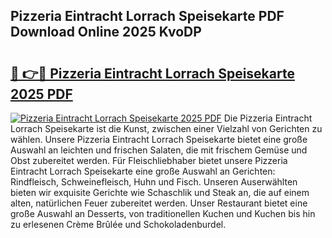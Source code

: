 ## Pizzeria Eintracht Lorrach Speisekarte PDF Download Online 2025 KvoDP

# <h2><a href="http://gccqkag.nevu.top/?p=Pizzeria+Eintracht+Lorrach+Speisekarte">🔗 👉🔴 Pizzeria Eintracht Lorrach Speisekarte 2025 PDF</a></h2>

[![Pizzeria Eintracht Lorrach Speisekarte 2025 PDF](https://i.imgur.com/dBaPXMq.png)](http://gccqkag.nevu.top/?p=Pizzeria+Eintracht+Lorrach+Speisekarte)
Die Pizzeria Eintracht Lorrach Speisekarte ist die Kunst, zwischen einer Vielzahl von Gerichten zu wählen. Unsere Pizzeria Eintracht Lorrach Speisekarte bietet eine große Auswahl an leichten und frischen Salaten, die mit frischem Gemüse und Obst zubereitet werden. Für Fleischliebhaber bietet unsere Pizzeria Eintracht Lorrach Speisekarte eine große Auswahl an Gerichten: Rindfleisch, Schweinefleisch, Huhn und Fisch. Unseren Auserwählten bieten wir exquisite Gerichte wie Schaschlik und Steak an, die auf einem alten, natürlichen Feuer zubereitet werden. Unser Restaurant bietet eine große Auswahl an Desserts, von traditionellen Kuchen und Kuchen bis hin zu erlesenen Crème Brûlée und Schokoladenburdel.
